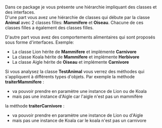 Dans ce package je vous présente une hiérarchie impliquant des classes et des interfaces.    
D'une part vous avez une hiérarchie de classes qui débute par la classe **Animal**
avec 2 classes filles: **Mammifere** et **Oiseau**. Chacune de ces classes filles a également des
classes filles.  
  
D'autre part vous avez des comportements alimentaires qui sont proposés sous forme d'interfaces.
Exemple:
- La classe Lion hérite de **Mammifere** et implémente **Carnivore**
- La classe Koala hérite de **Mammifere** et implémente **Herbivore**
- La classe Aigle hérite de **Oiseau** et implémente **Carnivore**

Si vous analysez la classe **TestAnimal** vous verrez des méthodes qui s'appliquent à différents types d'objets.
Par exemple la méthode **traiterMammifere** :
- va pouvoir prendre en paramètre une instance de Lion ou de Koala
- mais pas une instance d'Aigle car l'aigle n'est pas un mammifère

la méthode **traiterCarnivore** :
- va pouvoir prendre en paramètre une instance de Lion ou d'Aigle
- mais pas une instance de Koala car le koala n'est pas un carnivore